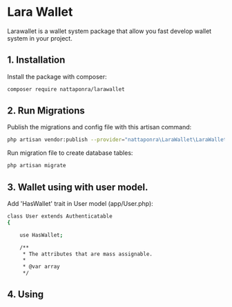 
# Lara Wallet

Larawallet is a wallet system package that allow you fast develop wallet system in your project.

## 1. Installation

Install the package with composer:

```bash
composer require nattaponra/larawallet
```

## 2. Run Migrations

Publish the migrations and config file with this artisan command:

```bash
php artisan vendor:publish --provider="nattaponra\LaraWallet\LaraWalletServiceProvider"
```
Run migration file to create database tables:

```bash
php artisan migrate
```
## 3. Wallet using with user model.

 Add 'HasWallet' trait in User model (app/User.php):

```bash
class User extends Authenticatable
{

    use HasWallet;

    /**
     * The attributes that are mass assignable.
     *
     * @var array
     */
```
 
## 4. Using
 
